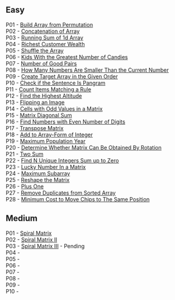 ## Easy
P01 - [Build Array from Permutation](https://leetcode.com/problems/build-array-from-permutation/)</br>
P02 - [Concatenation of Array](https://leetcode.com/problems/concatenation-of-array/)</br>
P03 - [Running Sum of 1d Array](https://leetcode.com/problems/running-sum-of-1d-array/)</br>
P04 - [Richest Customer Wealth](https://leetcode.com/problems/richest-customer-wealth/)</br>
P05 - [Shuffle the Array](https://leetcode.com/problems/shuffle-the-array/)</br>
P06 - [Kids With the Greatest Number of Candies](https://leetcode.com/problems/kids-with-the-greatest-number-of-candies/)</br>
P07 - [Number of Good Pairs](https://leetcode.com/problems/number-of-good-pairs/)</br>
P08 - [How Many Numbers Are Smaller Than the Current Number](https://leetcode.com/problems/how-many-numbers-are-smaller-than-the-current-number/)</br>
P09 - [Create Target Array in the Given Order](https://leetcode.com/problems/create-target-array-in-the-given-order/)</br>
P10 - [Check if the Sentence Is Pangram](https://leetcode.com/problems/check-if-the-sentence-is-pangram/)</br>
P11 - [Count Items Matching a Rule](https://leetcode.com/problems/count-items-matching-a-rule/)</br>
P12 - [Find the Highest Altitude](https://leetcode.com/problems/find-the-highest-altitude/)</br>
P13 - [Flipping an Image](https://leetcode.com/problems/flipping-an-image/)</br>
P14 - [Cells with Odd Values in a Matrix](https://leetcode.com/problems/cells-with-odd-values-in-a-matrix/)</br>
P15 - [Matrix Diagonal Sum](https://leetcode.com/problems/matrix-diagonal-sum/)</br>
P16 - [Find Numbers with Even Number of Digits](https://leetcode.com/problems/find-numbers-with-even-number-of-digits/)</br>
P17 - [Transpose Matrix](https://leetcode.com/problems/transpose-matrix/)</br>
P18 - [Add to Array-Form of Integer](https://leetcode.com/problems/add-to-array-form-of-integer/)</br>
P19 - [Maximum Population Year](https://leetcode.com/problems/maximum-population-year/)</br>
P20 - [Determine Whether Matrix Can Be Obtained By Rotation](https://leetcode.com/problems/determine-whether-matrix-can-be-obtained-by-rotation/)</br>
P21 - [Two Sum](https://leetcode.com/problems/two-sum/)</br>
P22 - [Find N Unique Integers Sum up to Zero]()</br>
P23 - [Lucky Number In a Matrix](https://leetcode.com/problems/lucky-numbers-in-a-matrix/)</br>
P24 - [Maximum Subarray](https://leetcode.com/problems/maximum-subarray/)</br>
P25 - [Reshape the Matrix](https://leetcode.com/problems/reshape-the-matrix/)</br>
P26 - [Plus One](https://leetcode.com/problems/plus-one/)</br>
P27 - [Remove Duplicates from Sorted Array](https://leetcode.com/problems/remove-duplicates-from-sorted-array/)</br>
P28 - [Minimum Cost to Move Chips to The Same Position](https://leetcode.com/problems/minimum-cost-to-move-chips-to-the-same-position/)</br>

## Medium
P01 - [Spiral Matrix](https://leetcode.com/problems/spiral-matrix/)</br>
P02 - [Spiral Matrix II](https://leetcode.com/problems/spiral-matrix-ii/)</br>
P03 - [Spiral Matrix III](https://leetcode.com/problems/spiral-matrix-iii/) - Pending </br>
P04 - []()</br>
P05 - []()</br>
P06 - []()</br>
P07 - []()</br>
P08 - []()</br>
P09 - []()</br>
P10 - []()</br>
